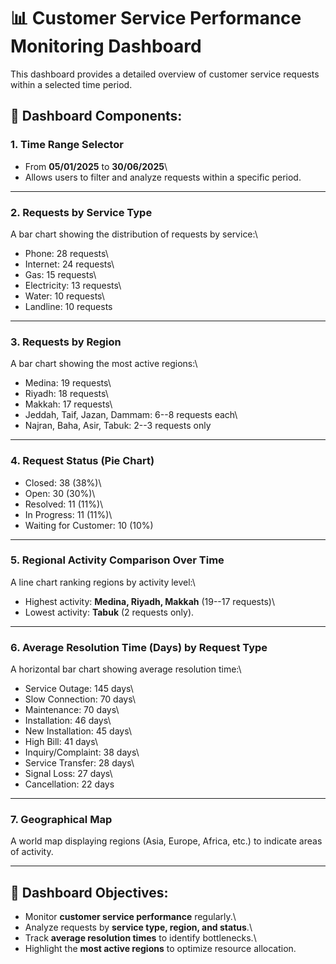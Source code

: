 # 📊 Customer Service Performance Monitoring Dashboard

This dashboard provides a detailed overview of customer service requests
within a selected time period.

## 🔹 Dashboard Components:

### 1. **Time Range Selector**

-   From **05/01/2025** to **30/06/2025**\
-   Allows users to filter and analyze requests within a specific
    period.

------------------------------------------------------------------------

### 2. **Requests by Service Type**

A bar chart showing the distribution of requests by service:\
- Phone: 28 requests\
- Internet: 24 requests\
- Gas: 15 requests\
- Electricity: 13 requests\
- Water: 10 requests\
- Landline: 10 requests

------------------------------------------------------------------------

### 3. **Requests by Region**

A bar chart showing the most active regions:\
- Medina: 19 requests\
- Riyadh: 18 requests\
- Makkah: 17 requests\
- Jeddah, Taif, Jazan, Dammam: 6--8 requests each\
- Najran, Baha, Asir, Tabuk: 2--3 requests only

------------------------------------------------------------------------

### 4. **Request Status** (Pie Chart)

-   Closed: 38 (38%)\
-   Open: 30 (30%)\
-   Resolved: 11 (11%)\
-   In Progress: 11 (11%)\
-   Waiting for Customer: 10 (10%)

------------------------------------------------------------------------

### 5. **Regional Activity Comparison Over Time**

A line chart ranking regions by activity level:\
- Highest activity: **Medina, Riyadh, Makkah** (19--17 requests)\
- Lowest activity: **Tabuk** (2 requests only).

------------------------------------------------------------------------

### 6. **Average Resolution Time (Days) by Request Type**

A horizontal bar chart showing average resolution time:\
- Service Outage: 145 days\
- Slow Connection: 70 days\
- Maintenance: 70 days\
- Installation: 46 days\
- New Installation: 45 days\
- High Bill: 41 days\
- Inquiry/Complaint: 38 days\
- Service Transfer: 28 days\
- Signal Loss: 27 days\
- Cancellation: 22 days

------------------------------------------------------------------------

### 7. **Geographical Map**

A world map displaying regions (Asia, Europe, Africa, etc.) to indicate
areas of activity.

------------------------------------------------------------------------

## 🎯 Dashboard Objectives:

-   Monitor **customer service performance** regularly.\
-   Analyze requests by **service type, region, and status**.\
-   Track **average resolution times** to identify bottlenecks.\
-   Highlight the **most active regions** to optimize resource
    allocation.
